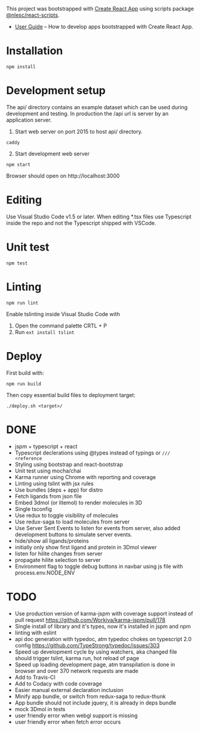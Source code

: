 This project was bootstrapped with [Create React App](https://github.com/facebookincubator/create-react-app) using scripts package [@nlesc/react-scripts](https://github.com/NLeSC/create-react-app).

* [User Guide](https://github.com/NLeSC/create-react-app/blob/master/packages/react-scripts/template/README.md) – How to develop apps bootstrapped with Create React App.

# Installation

```
npm install
```

# Development setup

The api/ directory contains an example dataset which can be used during development and testing.
In production the /api url is server by an application server.

1. Start web server on port 2015 to host api/ directory.
```
caddy
```

2. Start development web server

```
npm start
```

Browser should open on http://localhost:3000

# Editing

Use Visual Studio Code v1.5 or later.
When editing *.tsx files use Typescript inside the repo and not the Typescript shipped with VSCode.

# Unit test

```
npm test
```

# Linting

```
npm run lint
```

Enable tslinting inside Visual Studio Code with

1. Open the command palette CRTL + P
2. Run `ext install tslint`

# Deploy

First build with:
```
npm run build
```

Then copy essential build files to deployment target:
```
./deploy.sh <target>/
```

# DONE

* jspm + typescript + react
* Typescript declerations using @types instead of typings or `/// <reference`
* Styling using bootstrap and react-bootstrap
* Unit test using mocha/chai
* Karma runner using Chrome with reporting and coverage
* Linting using tslint with jsx rules
* Use bundles (deps + app) for distro
* Fetch ligands from json file
* Embed 3dmol (or litemol) to render molecules in 3D
* Single tsconfig
* Use redux to toggle visibility of molecules
* Use redux-saga to load molecules from server
* Use Server Sent Events to listen for events from server, also added development buttons to simulate server events.
* hide/show all ligands/proteins
* initially only show first ligand and protein in 3Dmol viewer
* listen for hilite changes from server
* propagate hilite selection to server
* Environment flag to toggle debug buttons in navbar using js file with process.env.NODE_ENV

# TODO

* Use production version of karma-jspm with coverage support instead of pull request https://github.com/Workiva/karma-jspm/pull/178
* Single install of library and it's types, now it's installed in jspm and npm
* linting with eslint
* api doc generation with typedoc, atm typedoc chokes on typescript 2.0 config https://github.com/TypeStrong/typedoc/issues/303
* Speed up development cycle by using watchers, aka changed file should trigger tslint, karma run, hot reload of page
* Speed up loading development page, atm transpilation is done in browser and over 370 network requests are made
* Add to Travis-CI
* Add to Codacy with code coverage
* Easier manual external declaration inclusion
* Minify app bundle, or switch from redux-saga to redux-thunk
* App bundle should not include jquery, it is already in deps bundle
* mock 3Dmol in tests
* user friendly error when webgl support is missing
* user friendly error when fetch error occurs

